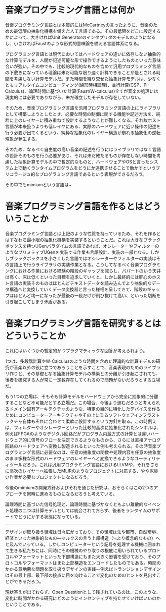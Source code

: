<!-- 第8章 結論 -->

# 音楽プログラミング言語とは何か

音楽プログラミング言語とは本質的にはMcCartneyの言ったように、音楽のための最低限の抽象化機構を備えた人工言語である。その最低限をどこに設定するかによって、大きければUnit Generatorのインタプリタのモデルのようになるし、小さければFaustのような形式的意味論を備える言語体系になる。

プログラミング言語とは現代においてはハードウェアの違いに依存しない抽象的な計算モデルを、人間が記述可能な形で操作できるようにしたものといった意味合いが強い。その中でも、比較的現代的なものを含めて汎用プログラミング言語の下敷きになっている理論は未だ可能な限り速く計算できることが是とされる時間を考慮しない計算モデルだ。また時間を織り交ぜた抽象計算モデルは、少なくともリアルタイムコンピューティング(線形時相論理)、並行計算(CSP、PI-Calculus)、論理時間に基づいた計算(Faust/W-calculus)全てが音楽の処理には現実的には必要でありながら、未だ確立したモデルが存在していない。

そのため、音楽プログラミング言語を汎用プログラミング言語の上にライブラリとして構築しようとしたとき、必要な時間の制御に関する機能や記述方法を、純粋に上のレイヤーに積み重ねて設計するようなことが難しくなる。それ故ホスト言語が本来扱うよりも低レイヤにある、実際のハードウェアに近い操作の記述を行う必要が出てくるという、純粋な抽象化のレイヤー構造が崩れる抽象化の逆転現象が発生する。

そのため、なるべく自由度の高い音楽の記述を行うにはライブラリではなく言語の設計そのものを行う必要があり、それは未だ確たるものが存在しない時間を考慮した抽象計算モデルの中で暫定的なものと、ハードウェアやOSと言ったシステム上で動くランタイムプログラムをどうにか連携させることで動かすというブリコラージュ的なプログラミング言語であるという表現ができるだろう。

その中でもmimiumという言語は~

# 音楽プログラミング言語を作るとはどういうことか

音楽プログラミング言語とは上記のような性質を持っているため、それを作るとはすなわち最小限の抽象化機構を実装するということだ。これは大きなブラックボックスを持つUGenパラダイムの言語であれば、オシレーターやフィルターのようなプリミティブUGenを実装する作業も言語設計、実装の一部となる。しかしブラックボックスを小さくした言語ではオシレーターやフィルターの実装はその言語上で行うライブラリの実装作業となる。こうしてなるべく音楽プログラミングにおける作業における経験の階段のギャップを減らし、パパートのいう天井は高く、床は低くといった目標を追求していくと、しかし最終的には肝心のホスト言語の実装そのものはほとんどテキストデータを読み込んでより抽象的なデータ構造へと変換していくデータ変換器と言った様相を呈してきて、階段のギャップはほとんど均一になったが最後の一段だけが飛び抜けて高い、といった切断を引き起こしてしまう矛盾がある。


# 音楽プログラミング言語を研究するとはどういうことか


これにはいくつかの暫定的かつプラグマティックな回答が考えられよう。

1つは、多段階計算やW-Calculusのような時間を含めた理論的な計算モデルの研究が音楽以外の役に立つであろうことを示すことで、音楽表現のためのライブラリ作りと、その基礎となる抽象計算モデルの構築との分離が引き起こされても、後者を研究する人が常に一定数存在してくれるので問題がないだろうとする立場だ。

もう1つの立場は、そもそも計算モデルをハードウェアから完全に抽象的に分離することなど不可能だとする立場だ。この場合、今後より進むだろうと考えられるドメイン固有アーキテクチャのような、特定の目的に特化したデバイスを作るためにコンピューターアーキテクチャやその上に乗るソフトウェアインフラストラクチャ自体もそれに合わせて柔軟に設計するという方針を取る。この時例えば、フィルターやオシレーターといった比較的高次に抽象化されたシンボルは、例えばFPGAのようなデジタル回路だがプログラム内蔵方式の計算とは違いハードウェア的に信号のフローを決定できるようなものから、さらには直接アナログ回路のハードウェアへ変換し製造されるといった例も考えられる。その時音楽プログラミング言語に必要なのは、任意の抽象度の関数や処理内容を任意の抽象度のまま多様な形式のハードウェアのレイヤーへと変換できるようなユーティリティツールだろう。これは汎用プログラミング言語におけるLLVMや、それをさらに高次のレイヤーへ拡張したMLIRのようなプロジェクトに対応する、やや泥臭い作業が必要なプロジェクトになるだろう。

今後のmimiumの開発方針およびそれを通じた研究は、おそらくはこの2つのアプローチを同時に進めるものになるだろうと考えている。

論理時間に基づいた信号処理と、論理時間に基づかなくともよい離散的なイベント処理の二つは計算モデルとしては統合されておらず、後者をランタイムのサポートでどうにかする状態になっている。

---

デザインが取り扱う領域は日々広がっており、その領域は法や都市、自然環境、経済といった抽象的なもの—マルクスの言う上部構造（≒より概念的なもの）へと及んでいっている。しかしコンピューターという記号を処理する機械に囲まれて生きる私たちには、同時にその機械のやり取りの根底に用いられているプロトコルやフォーマットといった下部構造にもまた大きく影響を受けており、そのプロトコルやフォーマットはまた上部構造をエンコードしたものでもある。時間のかかる意地悪な問題を取り扱うデザインの実践—例えばトランジションデザインはその最上部、最下部の接点に目を向けることで変化のためのヒントを見出すことができるだろう。

現状答えが出ておらず、Open Questionとして残されているのは、このような、変化に時間がかかる研究にどのようにインセンティブを持たせていけばいいのかということである。




